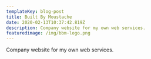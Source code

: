 ```yaml
---
templateKey: blog-post
title: Built By Moustache
date: 2020-02-13T10:37:42.819Z
description: Company website for my own web services.
featuredimage: /img/bbm-logo.png
---
```


Company website for my own web services.

